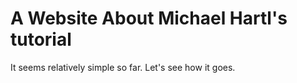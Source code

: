 <h1>A Website About Michael Hartl's tutorial</h1>
<p>It seems relatively simple so far. Let's see how it goes.</p>